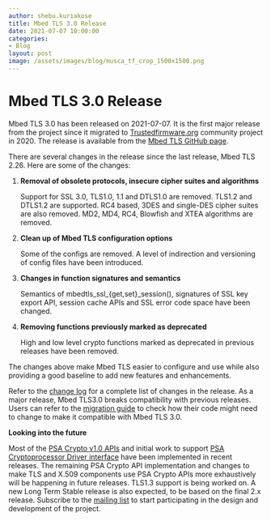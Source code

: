```yaml
---
author: shebu.kuriakose
title: Mbed TLS 3.0 Release 
date: 2021-07-07 10:00:00
categories:
- Blog
layout: post
image: /assets/images/blog/musca_tf_crop_1500x1500.png
---
```


**Mbed TLS 3.0 Release**
=====================================================
Mbed TLS 3.0 has been released on 2021-07-07. It is the first major release from the project since it
migrated to [Trustedfirmware.org](https://www.trustedfirmware.org/) community project in 2020. The release is available from the [Mbed TLS
GitHub page](https://github.com/ARMmbed/mbedtls/releases).

There are several changes in the release since the last release, Mbed TLS 2.26. Here are some of the
changes:

1. **Removal of obsolete protocols, insecure cipher suites and algorithms**

   Support for SSL 3.0, TLS1.0, 1.1 and DTLS1.0 are removed. TLS1.2 and DTLS1.2 are supported. RC4
based, 3DES and single-DES cipher suites are also removed. MD2, MD4, RC4, Blowfish and XTEA
algorithms are removed.

2. **Clean up of Mbed TLS configuration options**

   Some of the configs are removed. A level of indirection and versioning of config files have been
introduced.

3. **Changes in function signatures and semantics**

   Semantics of mbedtls_ssl_{get,set}_session(), signatures of SSL key export API, session cache APIs
and SSL error code space have been changed.

4. **Removing functions previously marked as deprecated**

   High and low level crypto functions marked as deprecated in previous releases have been removed.

The changes above make Mbed TLS easier to configure and use while also providing a good baseline to
add new features and enhancements.

Refer to the [change log](https://github.com/ARMmbed/mbedtls/blob/v3.0.0/ChangeLog) for a complete list of changes in the release. As a major release, Mbed TLS3.0
breaks compatibility with previous releases. Users can refer to the [migration guide](https://github.com/ARMmbed/mbedtls/blob/development/docs/3.0-migration-guide.md) to check how their
code might need to change to make it compatible with Mbed TLS 3.0.

**Looking into the future**

Most of the [PSA Crypto v1.0 APIs](https://developer.arm.com/documentation/ihi0086/latest/) and initial work to support [PSA Cryptoprocessor Driver interface](https://github.com/ARMmbed/mbedtls/blob/development/docs/proposed/psa-driver-interface.md) have
been implemented in recent releases. The remaining PSA Crypto API implementation and changes to
make TLS and X.509 components use PSA Crypto APIs more exhaustively will be happening in future
releases. TLS1.3 support is being worked on. A new Long Term Stable release is also expected, to be
based on the final 2.x release. Subscribe to the
[mailing list](https://lists.trustedfirmware.org/mailman/listinfo/mbed-tls) to start participating in the design and development of the project.
